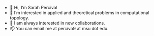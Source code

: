 - 👋 Hi, I’m Sarah Percival
- 👀 I’m interested in applied and theoretical problems in computational topology.
- 💞️ I am always interested in new collaborations.
- 📫 You can email me at perciva9 at msu dot edu.

<!---
sperciva/sperciva is a ✨ special ✨ repository because its `README.md` (this file) appears on your GitHub profile.
You can click the Preview link to take a look at your changes.
--->
